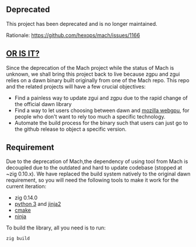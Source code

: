 ## Deprecated

This project has been deprecated and is no longer maintained.

Rationale: https://github.com/hexops/mach/issues/1166

## [OR IS IT?](https://www.youtube.com/watch?v=TN25ghkfgQA)

Since the deprecation of the Mach project while the status of Mach is unknown, we shall bring this project back to live because zgpu and zgui relies on a dawn binary built originally from one of the Mach repo. This repo and the related projects will have a few crucial objectives:

- Find a painless way to update zgui and zgpu due to the rapid change of the official dawn library
- Find a way to let users choosing between dawn and [mozilla webgpu](https://developer.mozilla.org/en-US/docs/Web/API/WebGPU_API), for people who don't want to rely too much a specific technology.
- Automate the build process for the binary such that users can just go to the github release to object a specific version.

## Requirement
Due to the deprecation of Mach,the dependency of using tool from Mach is decoupled due to the outdated and hard to update codebase (stopped at ~zig 0.10.x). We have replaced the build system natively to the original dawn requirement, so you will need the following tools to make it work for the current iteration:

- zig 0.14.0
- [python 3](https://www.python.org/) and [jinja2](https://stackoverflow.com/a/18983050/20840262)
- [cmake](https://cmake.org/)
- [ninja](https://ninja-build.org/)

To build the library, all you need is to run:

```
zig build
```